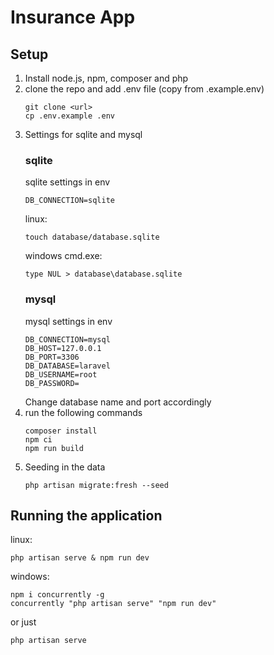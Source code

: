 # Insurance App

## Setup
1. Install node.js, npm, composer and php 
2. clone the repo and add .env file (copy from .example.env)
    ```
    git clone <url>
    cp .env.example .env
    ```
3. Settings for sqlite and mysql
   ### sqlite
    sqlite settings in env
    ```
    DB_CONNECTION=sqlite
    ```
    linux:
    ```
    touch database/database.sqlite
    ```
    windows cmd.exe:
    ```
    type NUL > database\database.sqlite
    ```
   ### mysql
    mysql settings in env
    ```
    DB_CONNECTION=mysql
    DB_HOST=127.0.0.1
    DB_PORT=3306
    DB_DATABASE=laravel
    DB_USERNAME=root
    DB_PASSWORD=
   ```
   Change database name and port accordingly
4. run the following commands 
    ```
    composer install
    npm ci
    npm run build
    ```
5. Seeding in the data
   ```
   php artisan migrate:fresh --seed
   ```
## Running the application
linux:
```
php artisan serve & npm run dev
```
windows:
```
npm i concurrently -g
concurrently "php artisan serve" "npm run dev"
```
or just
```
php artisan serve
```
